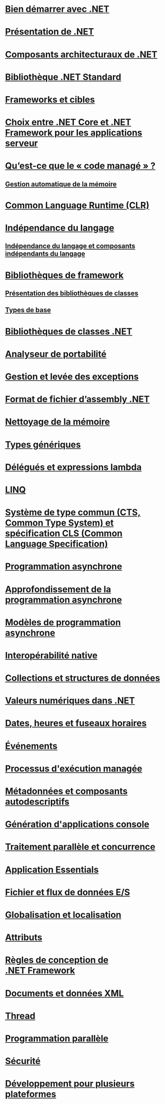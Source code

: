 # [Bien démarrer avec .NET](get-started.md)
# [Présentation de .NET](tour.md)
# [Composants architecturaux de .NET](components.md)
# [Bibliothèque .NET Standard](library.md)
# [Frameworks et cibles](frameworks.md)
# [Choix entre .NET Core et .NET Framework pour les applications serveur](choosing-core-framework-server.md)
# [Qu’est-ce que le « code managé » ?](managed-code.md)
## [Gestion automatique de la mémoire](automatic-memory-management.md) 
# [Common Language Runtime (CLR)](clr.md)
# [Indépendance du langage](language-independence.md)
## [Indépendance du langage et composants indépendants du langage](language-independence-and-language-independent-components.md)
# [Bibliothèques de framework](framework-libraries.md)
## [Présentation des bibliothèques de classes](class-library-overview.md)  
## [Types de base](base-types/)  
# [Bibliothèques de classes .NET](class-libraries.md)
# [Analyseur de portabilité](portability-analyzer.md)
# [Gestion et levée des exceptions](exceptions/)
# [Format de fichier d’assembly .NET](assembly-format.md)
# [Nettoyage de la mémoire](garbage-collection/)
# [Types génériques](generics.md)
# [Délégués et expressions lambda](delegates-lambdas.md)
# [LINQ](using-linq.md)
# [Système de type commun (CTS, Common Type System) et spécification CLS (Common Language Specification)](common-type-system.md)
# [Programmation asynchrone](async.md)
# [Approfondissement de la programmation asynchrone](async-in-depth.md)
# [Modèles de programmation asynchrone](asynchronous-programming-patterns/)
# [Interopérabilité native](native-interop.md)
# [Collections et structures de données](collections/)
# [Valeurs numériques dans .NET](numerics.md)
# [Dates, heures et fuseaux horaires](datetime/)
# [Événements](events/)
# [Processus d'exécution managée](managed-execution-process.md)
# [Métadonnées et composants autodescriptifs](metadata-and-self-describing-components.md)
# [Génération d'applications console](building-console-apps.md)
# [Traitement parallèle et concurrence](parallel-processing-and-concurrency.md)
# [Application Essentials](application-essentials.md)
# [Fichier et flux de données E/S](io/index.md)
# [Globalisation et localisation](globalization-localization/)
# [Attributs](attributes/)
# [Règles de conception de .NET Framework](design-guidelines/)
# [Documents et données XML](data/xml/)
# [Thread](threading/)
# [Programmation parallèle](parallel-programming/)
# [Sécurité](security/)
# [Développement pour plusieurs plateformes](cross-platform/)
